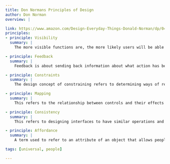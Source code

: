 ```yaml
---
title: Don Normans Principles of Design
author: Don Norman
overview: |

link: https://www.amazon.com/Design-Everyday-Things-Donald-Norman/dp/0465067107
principles:
- principle: Visibility
  summary: |
    The more visible functions are, the more likely users will be able to know what to do next. In contrast, when functions are out of sight, it makes them more difficult to find and know how to use.

- principle: Feedback
  summary: |
    Feedback is about sending back information about what action has been done and what has been accomplished, allowing the person to continue with the activity. Various kinds of feedback are available for interaction design-audio, tactile, verbal, and combinations of these.

- principle: Constraints
  summary: |
    The design concept of constraining refers to determining ways of restricting the kind of user interaction that can take place at a given moment. There are various ways this can be achieved.

- principle: Mapping
  summary: |
    This refers to the relationship between controls and their effects in the world. Nearly all artifacts need some kind of mapping between controls and effects, whether it is a flashlight, car, power plant, or cockpit. An example of a good mapping between control and effect is the up and down arrows used to represent the up and down movement of the cursor, respectively, on a computer keyboard.

- principle: Consistency
  summary: |
    This refers to designing interfaces to have similar operations and use similar elements for achieving similar tasks. In particular, a consistent interface is one that follows rules, such as using the same operation to select all objects. For example, a consistent operation is using the same input action to highlight any graphical object at the interface, such as always clicking the left mouse button. Inconsistent interfaces, on the other hand, allow exceptions to a rule.

- principle: Affordance
  summary: |
    A term used to refer to an attribute of an object that allows people to know how to use it. For example, a mouse button invites pushing (in so doing acting clicking) by the way it is physically constrained in its plastic shell. At a very simple level, to afford means to give a clue (Norman, 1988). When the affordances of a physical object are perceptually obvious it is easy to know how to interact with it.

tags: [universal, people]

---
```

